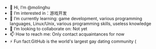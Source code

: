 - 👋 Hi, I’m @molinghu
- 👀 I’m interested in：游戏开发
- 🌱 I’m currently learning: game development, various programming languages, Linux/Unix, various programming skills, useless knowledge
- 💞️ I’m looking to collaborate on: Not yet
- 📫 How to reach me: Only contact acquaintances for now
- ⚡ Fun fact:GitHub is the world's largest gay dating community (

<!---
molinghu/molinghu is a ✨ special ✨ repository because its `README.md` (this file) appears on your GitHub profile.
You can click the Preview link to take a look at your changes.
--->
